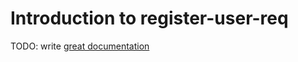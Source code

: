 # Introduction to register-user-req

TODO: write [great documentation](http://jacobian.org/writing/what-to-write/)

